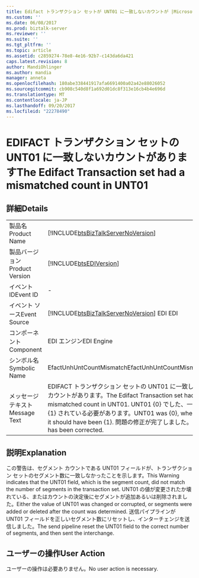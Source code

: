 ```yaml
---
title: Edifact トランザクション セットが UNT01 に一致しないカウントが |Microsoft ドキュメント
ms.custom: ''
ms.date: 06/08/2017
ms.prod: biztalk-server
ms.reviewer: ''
ms.suite: ''
ms.tgt_pltfrm: ''
ms.topic: article
ms.assetid: c2859274-78e8-4e16-92b7-c143da6da421
caps.latest.revision: 8
author: MandiOhlinger
ms.author: mandia
manager: anneta
ms.openlocfilehash: 180abe338441917afa6691400a02a42e88026052
ms.sourcegitcommit: cb908c540d8f1a692d01dc8f313e16cb4b4e696d
ms.translationtype: MT
ms.contentlocale: ja-JP
ms.lasthandoff: 09/20/2017
ms.locfileid: "22278490"
---
```

# <a name="the-edifact-transaction-set-had-a-mismatched-count-in-unt01"></a><span data-ttu-id="3682e-102">EDIFACT トランザクション セットの UNT01 に一致しないカウントがあります</span><span class="sxs-lookup"><span data-stu-id="3682e-102">The Edifact Transaction set had a mismatched count in UNT01</span></span>
## <a name="details"></a><span data-ttu-id="3682e-103">詳細</span><span class="sxs-lookup"><span data-stu-id="3682e-103">Details</span></span>  
  
|||  
|-|-|  
|<span data-ttu-id="3682e-104">製品名</span><span class="sxs-lookup"><span data-stu-id="3682e-104">Product Name</span></span>|[!INCLUDE[btsBizTalkServerNoVersion](../includes/btsbiztalkservernoversion-md.md)]|  
|<span data-ttu-id="3682e-105">製品バージョン</span><span class="sxs-lookup"><span data-stu-id="3682e-105">Product Version</span></span>|[!INCLUDE[btsEDIVersion](../includes/btsediversion-md.md)]|  
|<span data-ttu-id="3682e-106">イベント ID</span><span class="sxs-lookup"><span data-stu-id="3682e-106">Event ID</span></span>|-|  
|<span data-ttu-id="3682e-107">イベント ソース</span><span class="sxs-lookup"><span data-stu-id="3682e-107">Event Source</span></span>|[!INCLUDE[btsBizTalkServerNoVersion](../includes/btsbiztalkservernoversion-md.md)]<span data-ttu-id="3682e-108"> EDI</span><span class="sxs-lookup"><span data-stu-id="3682e-108"> EDI</span></span>|  
|<span data-ttu-id="3682e-109">コンポーネント</span><span class="sxs-lookup"><span data-stu-id="3682e-109">Component</span></span>|<span data-ttu-id="3682e-110">EDI エンジン</span><span class="sxs-lookup"><span data-stu-id="3682e-110">EDI Engine</span></span>|  
|<span data-ttu-id="3682e-111">シンボル名</span><span class="sxs-lookup"><span data-stu-id="3682e-111">Symbolic Name</span></span>|<span data-ttu-id="3682e-112">EfactUnhUntCountMismatch</span><span class="sxs-lookup"><span data-stu-id="3682e-112">EfactUnhUntCountMismatch</span></span>|  
|<span data-ttu-id="3682e-113">メッセージ テキスト</span><span class="sxs-lookup"><span data-stu-id="3682e-113">Message Text</span></span>|<span data-ttu-id="3682e-114">EDIFACT トランザクション セットの UNT01 に一致しないカウントがあります。</span><span class="sxs-lookup"><span data-stu-id="3682e-114">The Edifact Transaction set had a mismatched count in UNT01.</span></span> <span data-ttu-id="3682e-115">UNT01 {0} でした、一方 {1} されている必要があります。</span><span class="sxs-lookup"><span data-stu-id="3682e-115">UNT01 was {0}, whereas it should have been {1}.</span></span> <span data-ttu-id="3682e-116">問題の修正が完了しました。</span><span class="sxs-lookup"><span data-stu-id="3682e-116">It has been corrected.</span></span>|  
  
## <a name="explanation"></a><span data-ttu-id="3682e-117">説明</span><span class="sxs-lookup"><span data-stu-id="3682e-117">Explanation</span></span>  
 <span data-ttu-id="3682e-118">この警告は、セグメント カウントである UNT01 フィールドが、トランザクション セットのセグメント数に一致しなかったことを示します。</span><span class="sxs-lookup"><span data-stu-id="3682e-118">This Warning indicates that the UNT01 field, which is the segment count, did not match the number of segments in the transaction set.</span></span> <span data-ttu-id="3682e-119">UNT01 の値が変更されたか壊れている、またはカウントの決定後にセグメントが追加あるいは削除されました。</span><span class="sxs-lookup"><span data-stu-id="3682e-119">Either the value of UNT01 was changed or corrupted, or segments were added or deleted after the count was determined.</span></span> <span data-ttu-id="3682e-120">送信パイプラインが UNT01 フィールドを正しいセグメント数にリセットし、インターチェンジを送信しました。</span><span class="sxs-lookup"><span data-stu-id="3682e-120">The send pipeline reset the UNT01 field to the correct number of segments, and then sent the interchange.</span></span>  
  
## <a name="user-action"></a><span data-ttu-id="3682e-121">ユーザーの操作</span><span class="sxs-lookup"><span data-stu-id="3682e-121">User Action</span></span>  
 <span data-ttu-id="3682e-122">ユーザーの操作は必要ありません。</span><span class="sxs-lookup"><span data-stu-id="3682e-122">No user action is necessary.</span></span>